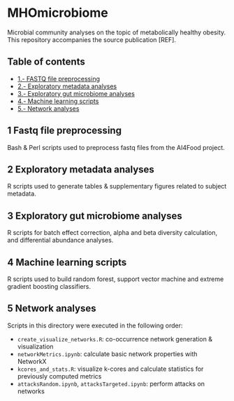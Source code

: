 # MHOmicrobiome
 Microbial community analyses on the topic of metabolically healthy obesity. This repository accompanies the source publication [REF].

 

## Table of contents
* [1.- FASTQ file preprocessing](#1-fastq-file-preprocessing)
* [2.- Exploratory metadata analyses](#2-exploratory-metadata-analyses)
* [3.- Exploratory gut microbiome analyses](#3-exploratory-microbiome-analyses)
* [4.- Machine learning scripts](#4-machine-learning-scripts)
* [5.- Network analyses](#5-network-analyses)

## 1 Fastq file preprocessing
Bash & Perl scripts used to preprocess fastq files from the AI4Food project.

## 2 Exploratory metadata analyses
R scripts used to generate tables & supplementary figures related to subject metadata.

## 3 Exploratory gut microbiome analyses
R scripts for batch effect correction, alpha and beta diversity calculation, and differential abundance analyses.

## 4 Machine learning scripts
R scripts used to build random forest, support vector machine and extreme gradient boosting classifiers.

## 5 Network analyses
Scripts in this directory were executed in the following order:
- `create_visualize_networks.R`: co-occurrence network generation & visualization
- `networkMetrics.ipynb`: calculate basic network properties with NetworkX
- `kcores_and_stats.R`: visualize k-cores and calculate statistics for previously computed metrics
- `attacksRandom.ipynb`, `attacksTargeted.ipynb`: perform attacks on networks
